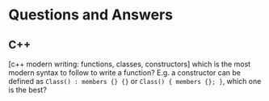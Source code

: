 # Questions and Answers

## C++

[c++ modern writing: functions, classes, constructors] which is the most modern 
syntax to follow to write a function? E.g. a constructor can be defined as 
`Class() : members {} {}` or `Class() { members {}; }`, which one is the best?